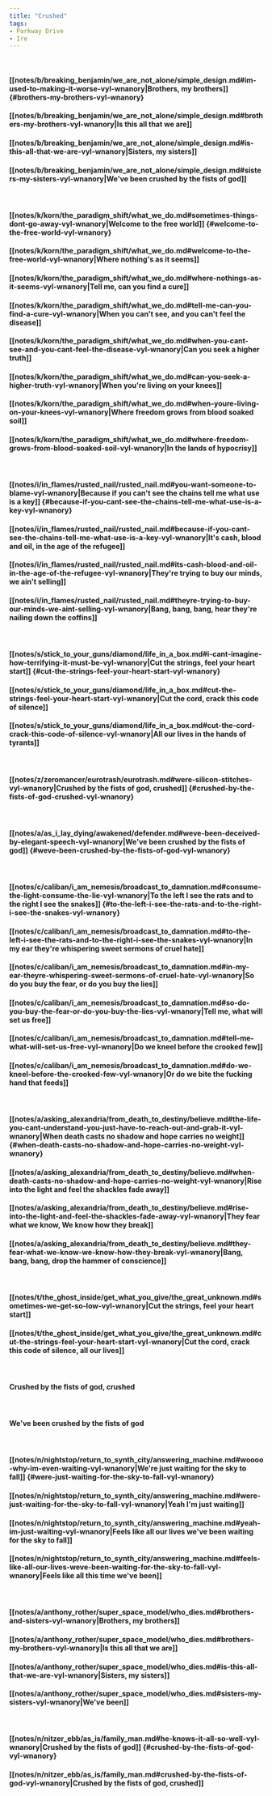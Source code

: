 ```yaml
---
title: "Crushed"
tags:
- Parkway Drive
- Ire
---
```

&nbsp;
#### [[notes/b/breaking_benjamin/we_are_not_alone/simple_design.md#im-used-to-making-it-worse-vyl-wnanory|Brothers, my brothers]] {#brothers-my-brothers-vyl-wnanory}
#### [[notes/b/breaking_benjamin/we_are_not_alone/simple_design.md#brothers-my-brothers-vyl-wnanory|Is this all that we are]]
#### [[notes/b/breaking_benjamin/we_are_not_alone/simple_design.md#is-this-all-that-we-are-vyl-wnanory|Sisters, my sisters]]
#### [[notes/b/breaking_benjamin/we_are_not_alone/simple_design.md#sisters-my-sisters-vyl-wnanory|We've been crushed by the fists of god]]
&nbsp;
#### [[notes/k/korn/the_paradigm_shift/what_we_do.md#sometimes-things-dont-go-away-vyl-wnanory|Welcome to the free world]] {#welcome-to-the-free-world-vyl-wnanory}
#### [[notes/k/korn/the_paradigm_shift/what_we_do.md#welcome-to-the-free-world-vyl-wnanory|Where nothing's as it seems]]
#### [[notes/k/korn/the_paradigm_shift/what_we_do.md#where-nothings-as-it-seems-vyl-wnanory|Tell me, can you find a cure]]
#### [[notes/k/korn/the_paradigm_shift/what_we_do.md#tell-me-can-you-find-a-cure-vyl-wnanory|When you can't see, and you can't feel the disease]]
#### [[notes/k/korn/the_paradigm_shift/what_we_do.md#when-you-cant-see-and-you-cant-feel-the-disease-vyl-wnanory|Can you seek a higher truth]]
#### [[notes/k/korn/the_paradigm_shift/what_we_do.md#can-you-seek-a-higher-truth-vyl-wnanory|When you're living on your knees]]
#### [[notes/k/korn/the_paradigm_shift/what_we_do.md#when-youre-living-on-your-knees-vyl-wnanory|Where freedom grows from blood soaked soil]]
#### [[notes/k/korn/the_paradigm_shift/what_we_do.md#where-freedom-grows-from-blood-soaked-soil-vyl-wnanory|In the lands of hypocrisy]]
&nbsp;
#### [[notes/i/in_flames/rusted_nail/rusted_nail.md#you-want-someone-to-blame-vyl-wnanory|Because if you can't see the chains tell me what use is a key]] {#because-if-you-cant-see-the-chains-tell-me-what-use-is-a-key-vyl-wnanory}
#### [[notes/i/in_flames/rusted_nail/rusted_nail.md#because-if-you-cant-see-the-chains-tell-me-what-use-is-a-key-vyl-wnanory|It's cash, blood and oil, in the age of the refugee]]
#### [[notes/i/in_flames/rusted_nail/rusted_nail.md#its-cash-blood-and-oil-in-the-age-of-the-refugee-vyl-wnanory|They're trying to buy our minds, we ain't selling]]
#### [[notes/i/in_flames/rusted_nail/rusted_nail.md#theyre-trying-to-buy-our-minds-we-aint-selling-vyl-wnanory|Bang, bang, bang, hear they're nailing down the coffins]]
&nbsp;
#### [[notes/s/stick_to_your_guns/diamond/life_in_a_box.md#i-cant-imagine-how-terrifying-it-must-be-vyl-wnanory|Cut the strings, feel your heart start]] {#cut-the-strings-feel-your-heart-start-vyl-wnanory}
#### [[notes/s/stick_to_your_guns/diamond/life_in_a_box.md#cut-the-strings-feel-your-heart-start-vyl-wnanory|Cut the cord, crack this code of silence]]
#### [[notes/s/stick_to_your_guns/diamond/life_in_a_box.md#cut-the-cord-crack-this-code-of-silence-vyl-wnanory|All our lives in the hands of tyrants]]
&nbsp;
#### [[notes/z/zeromancer/eurotrash/eurotrash.md#were-silicon-stitches-vyl-wnanory|Crushed by the fists of god, crushed]] {#crushed-by-the-fists-of-god-crushed-vyl-wnanory}
&nbsp;
#### [[notes/a/as_i_lay_dying/awakened/defender.md#weve-been-deceived-by-elegant-speech-vyl-wnanory|We've been crushed by the fists of god]] {#weve-been-crushed-by-the-fists-of-god-vyl-wnanory}
&nbsp;
#### [[notes/c/caliban/i_am_nemesis/broadcast_to_damnation.md#consume-the-light-consume-the-lie-vyl-wnanory|To the left I see the rats and to the right I see the snakes]] {#to-the-left-i-see-the-rats-and-to-the-right-i-see-the-snakes-vyl-wnanory}
#### [[notes/c/caliban/i_am_nemesis/broadcast_to_damnation.md#to-the-left-i-see-the-rats-and-to-the-right-i-see-the-snakes-vyl-wnanory|In my ear they're whispering sweet sermons of cruel hate]]
#### [[notes/c/caliban/i_am_nemesis/broadcast_to_damnation.md#in-my-ear-theyre-whispering-sweet-sermons-of-cruel-hate-vyl-wnanory|So do you buy the fear, or do you buy the lies]]
#### [[notes/c/caliban/i_am_nemesis/broadcast_to_damnation.md#so-do-you-buy-the-fear-or-do-you-buy-the-lies-vyl-wnanory|Tell me, what will set us free]]
#### [[notes/c/caliban/i_am_nemesis/broadcast_to_damnation.md#tell-me-what-will-set-us-free-vyl-wnanory|Do we kneel before the crooked few]]
#### [[notes/c/caliban/i_am_nemesis/broadcast_to_damnation.md#do-we-kneel-before-the-crooked-few-vyl-wnanory|Or do we bite the fucking hand that feeds]]
&nbsp;
#### [[notes/a/asking_alexandria/from_death_to_destiny/believe.md#the-life-you-cant-understand-you-just-have-to-reach-out-and-grab-it-vyl-wnanory|When death casts no shadow and hope carries no weight]] {#when-death-casts-no-shadow-and-hope-carries-no-weight-vyl-wnanory}
#### [[notes/a/asking_alexandria/from_death_to_destiny/believe.md#when-death-casts-no-shadow-and-hope-carries-no-weight-vyl-wnanory|Rise into the light and feel the shackles fade away]]
#### [[notes/a/asking_alexandria/from_death_to_destiny/believe.md#rise-into-the-light-and-feel-the-shackles-fade-away-vyl-wnanory|They fear what we know, We know how they break]]
#### [[notes/a/asking_alexandria/from_death_to_destiny/believe.md#they-fear-what-we-know-we-know-how-they-break-vyl-wnanory|Bang, bang, bang, drop the hammer of conscience]]
&nbsp;
#### [[notes/t/the_ghost_inside/get_what_you_give/the_great_unknown.md#sometimes-we-get-so-low-vyl-wnanory|Cut the strings, feel your heart start]]
#### [[notes/t/the_ghost_inside/get_what_you_give/the_great_unknown.md#cut-the-strings-feel-your-heart-start-vyl-wnanory|Cut the cord, crack this code of silence, all our lives]]
&nbsp;
#### Crushed by the fists of god, crushed
&nbsp;
#### We've been crushed by the fists of god
&nbsp;
#### [[notes/n/nightstop/return_to_synth_city/answering_machine.md#woooo-why-im-even-waiting-vyl-wnanory|We're just waiting for the sky to fall]] {#were-just-waiting-for-the-sky-to-fall-vyl-wnanory}
#### [[notes/n/nightstop/return_to_synth_city/answering_machine.md#were-just-waiting-for-the-sky-to-fall-vyl-wnanory|Yeah I'm just waiting]]
#### [[notes/n/nightstop/return_to_synth_city/answering_machine.md#yeah-im-just-waiting-vyl-wnanory|Feels like all our lives we've been waiting for the sky to fall]]
#### [[notes/n/nightstop/return_to_synth_city/answering_machine.md#feels-like-all-our-lives-weve-been-waiting-for-the-sky-to-fall-vyl-wnanory|Feels like all this time we've been]]
&nbsp;
#### [[notes/a/anthony_rother/super_space_model/who_dies.md#brothers-and-sisters-vyl-wnanory|Brothers, my brothers]]
#### [[notes/a/anthony_rother/super_space_model/who_dies.md#brothers-my-brothers-vyl-wnanory|Is this all that we are]]
#### [[notes/a/anthony_rother/super_space_model/who_dies.md#is-this-all-that-we-are-vyl-wnanory|Sisters, my sisters]]
#### [[notes/a/anthony_rother/super_space_model/who_dies.md#sisters-my-sisters-vyl-wnanory|We've been]]
&nbsp;
#### [[notes/n/nitzer_ebb/as_is/family_man.md#he-knows-it-all-so-well-vyl-wnanory|Crushed by the fists of god]] {#crushed-by-the-fists-of-god-vyl-wnanory}
#### [[notes/n/nitzer_ebb/as_is/family_man.md#crushed-by-the-fists-of-god-vyl-wnanory|Crushed by the fists of god, crushed]]
